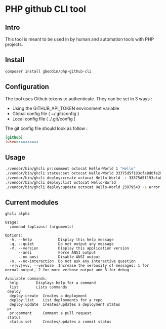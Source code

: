 # PHP github CLI tool

## Intro

This tool is meant to be used in by human and automation tools with PHP projects.

## Install

```sh
composer install gboddin/php-github-cli
```

## Configuration

The tool uses Github tokens to authenticate. They can be set in 3 ways :

- Using the GITHUB_API_TOKEN environment variable
- Global config file ( ~/.git/config )
- Local config file ( ./.git/config )

The git config file should look as follow :

```ini
[github]
token=xxxxxxxxx

```

## Usage

```sh
./vendor/bin/ghcli pr:comment octocat Hello-World 1 "Hello"
./vendor/bin/ghcli status:set octocat Hello-World 33375d5f193cfa8d0fe2998ec312c871639257bf -s success -c my/context -t http://www.google.com -d "You have created/updated a commit status my friend"
./vendor/bin/ghcli deploy:create octocat Hello-World -r 33375d5f193cfa8d0fe2998ec312c871639257bf -e Staging -d "Super deploy"
./vendor/bin/ghcli deploy:list octocat Hello-World
./vendor/bin/ghcli deploy:update octocat Hello-World 23079543 -s error -d "Failed it !"
```

## Current modules

```
ghcli alpha

Usage:
  command [options] [arguments]

Options:
  -h, --help            Display this help message
  -q, --quiet           Do not output any message
  -V, --version         Display this application version
      --ansi            Force ANSI output
      --no-ansi         Disable ANSI output
  -n, --no-interaction  Do not ask any interactive question
  -v|vv|vvv, --verbose  Increase the verbosity of messages: 1 for normal output, 2 for more verbose output and 3 for debug

Available commands:
  help        Displays help for a command
  list        Lists commands
 deploy
  deploy:create  Creates a deployment
  deploy:list    List deployments for a repo
  deploy:update  Creates/updates a deployment status
 pr
  pr:comment     Comment a pull request
 status
  status:set     Creates/updates a commit status
```